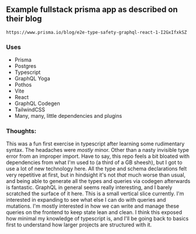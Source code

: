 ## Example fullstack prisma app as described on their blog

```
https://www.prisma.io/blog/e2e-type-safety-graphql-react-1-I2GxIfxkSZ
```

### Uses

- Prisma
- Postgres
- Typescript
- GraphQL Yoga
- Pothos
- Vite
- React
- GraphQL Codegen
- TailwindCSS
- Many, many, little dependencies and plugins

### Thoughts:

This was a fun first exercise in typescript after learning some rudimentary syntax. The headaches were *mostly* minor. Other than a nasty invisible type error from an improper import. Have to say, this repo feels a bit bloated with dependencies from what I'm used to (a third of a GB sheesh), but I got to use a lot of new technology here. All the type and schema declarations felt very repetitive at first, but in hindsight it's not *that* much worse than usual, and being able to generate all the types and queries via codegen afterwards is fantastic. GraphQL in general seems really interesting, and I barely scratched the surface of it here. This is a small vertical slice currently. I'm interested in expanding to see what else I can do with queries and mutations. I'm mostly interested in how we can write and manage these queries on the frontend to keep state lean and clean. I think this exposed how minimal my knowledge of typescript is, and I'll be going back to basics first to understand how larger projects are structured with it. 